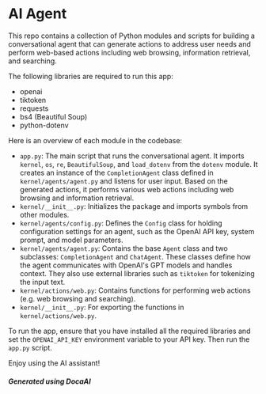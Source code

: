 # AI Agent

This repo contains a collection of Python modules and scripts for building a conversational agent that can generate actions to address user needs and perform web-based actions including web browsing, information retrieval, and searching.

The following libraries are required to run this app:

- openai
- tiktoken
- requests
- bs4 (Beautiful Soup)
- python-dotenv

Here is an overview of each module in the codebase:

- `app.py`: The main script that runs the conversational agent. It imports `kernel`, `os`, `re`, `BeautifulSoup`, and `load_dotenv` from the `dotenv` module. It creates an instance of the `CompletionAgent` class defined in `kernel/agents/agent.py` and listens for user input. Based on the generated actions, it performs various web actions including web browsing and information retrieval.
- `kernel/__init__.py`: Initializes the package and imports symbols from other modules.
- `kernel/agents/config.py`: Defines the `Config` class for holding configuration settings for an agent, such as the OpenAI API key, system prompt, and model parameters.
- `kernel/agents/agent.py`: Contains the base `Agent` class and two subclasses: `CompletionAgent` and `ChatAgent`. These classes define how the agent communicates with OpenAI's GPT models and handles context. They also use external libraries such as `tiktoken` for tokenizing the input text.
- `kernel/actions/web.py`: Contains functions for performing web actions (e.g. web browsing and searching).
- `kernel/__init__.py`: For exporting the functions in `kernel/actions/web.py`.

To run the app, ensure that you have installed all the required libraries and set the `OPENAI_API_KEY` environment variable to your API key. Then run the `app.py` script.

Enjoy using the AI assistant!

##### Generated using DocaAI